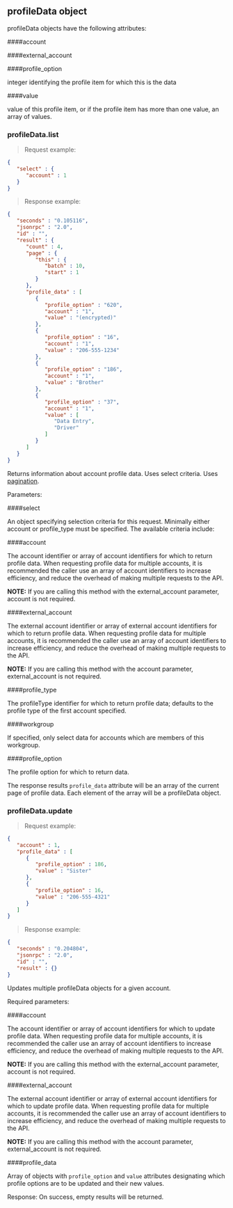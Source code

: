 ## profileData object

profileData objects have the following attributes:

####account

####external_account

####profile_option

integer identifying the profile item for which this is the data

####value

value of this profile item, or if the profile item has more than one value, an array of values.

### profileData.list

> Request example:

```JSON
{
   "select" : {
      "account" : 1
   }
}
```

> Response example:

```JSON
{
   "seconds" : "0.105116",
   "jsonrpc" : "2.0",
   "id" : "",
   "result" : {
      "count" : 4,
      "page" : {
         "this" : {
            "batch" : 10,
            "start" : 1
         }
      },
      "profile_data" : [
         {
            "profile_option" : "620",
            "account" : "1",
            "value" : "(encrypted)"
         },
         {
            "profile_option" : "16",
            "account" : "1",
            "value" : "206-555-1234"
         },
         {
            "profile_option" : "186",
            "account" : "1",
            "value" : "Brother"
         },
         {
            "profile_option" : "37",
            "account" : "1",
            "value" : [
               "Data Entry",
               "Driver"
            ]
         }
      ]
   }
}
```

<span class="tryit" id="profiledata-list-tryit"></span>
Returns information about account profile data. Uses select criteria. Uses [pagination](#pagination).

Parameters:

####select

An object specifying selection criteria for this request. Minimally either account or profile_type must be specified. The available criteria include:

####account

The account identifier or array of account identifiers for which to return profile data. When requesting profile data for multiple accounts, it is recommended the caller use an array of account identifiers to increase efficiency, and reduce the overhead of making multiple requests to the API.

**NOTE:** If you are calling this method with the external_account parameter, account is not required.

####external_account

The external account identifier or array of external account identifiers for which to return profile data. When requesting profile data for multiple accounts, it is recommended the caller use an array of account identifiers to increase efficiency, and reduce the overhead of making multiple requests to the API.

**NOTE:** If you are calling this method with the account parameter, external_account is not required.

####profile_type

The profileType identifier for which to return profile data; defaults to the profile type of the first account specified.

####workgroup

If specified, only select data for accounts which are members of this workgroup.

####profile_option

The profile option for which to return data.

The response results `profile_data` attribute will be an array of the current page of profile data. Each element of the array will be a profileData object.

### profileData.update

> Request example:

```JSON
{
   "account" : 1,
   "profile_data" : [
      {
         "profile_option" : 186,
         "value" : "Sister"
      },
      {
         "profile_option" : 16,
         "value" : "206-555-4321"
      }
   ]
}
```

> Response example:

```JSON
{
   "seconds" : "0.204804",
   "jsonrpc" : "2.0",
   "id" : "",
   "result" : {}
}
```

<span class="tryit" id="profiledata-update-tryit"></span>
Updates multiple profileData objects for a given account.

Required parameters:

####account

The account identifier or array of account identifiers for which to update profile data. When requesting profile data for multiple accounts, it is recommended the caller use an array of account identifiers to increase efficiency, and reduce the overhead of making multiple requests to the API.

**NOTE:** If you are calling this method with the external_account parameter, account is not required.

####external_account

The external account identifier or array of external account identifiers for which to update profile data. When requesting profile data for multiple accounts, it is recommended the caller use an array of account identifiers to increase efficiency, and reduce the overhead of making multiple requests to the API.

**NOTE:** If you are calling this method with the account parameter, external_account is not required.

####profile_data

Array of objects with `profile_option` and `value` attributes designating which profile options are to be updated and their new values.

Response: On success, empty results will be returned.

